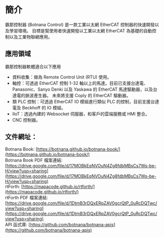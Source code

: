 # 簡介

霸那控制器 (Botnana Control) 是一款工業以太網 EtherCAT 控制器的快速開發以及學習環境。
目標是幫使用者快速開發以工業以太網 EtherCAT 為基礎的自動控制以及工業物聯網應用。

## 應用領域

霸那控制器軟體適合以下應用

* 資料收集：做為 Remote Control Unit (RTU) 使用。
* 軸控：可透過 EtherCAT 控制 1-32 軸以上的馬達。目前已支援台達電、Panasonic、Sanyo Denki 以及 Yaskawa 的 EtherCAT 馬達驅動器，以及台達電的脈波產生器。
未來將支援 Coply 的 EtherCAT 驅動器。
* 類 PLC 控制：可透過 EtherCAT IO 模組進行類似 PLC 的控制，目前支援台達電及 Beckhoff 的 IO 模組。
* IIoT：透過內建的 Websocket 伺服器，和客戶的雲端服務或 HMI 整合。
* CNC 控制器。

## 文件網址：

Botnana Book: [https://botnana.github.io/botnana-book/](https://botnana.github.io/botnana-book/)<br>
Botnana Book PDF 檔案連結: [https://drive.google.com/file/d/17MOBkEqNVOuN4Zg8fdbMBsCs7Ws-be-H/view?usp=sharing](https://drive.google.com/file/d/17MOBkEqNVOuN4Zg8fdbMBsCs7Ws-be-H/view?usp=sharing)<br>
rtForth: [https://mapacode.github.io/rtforth/](https://mapacode.github.io/rtforth/)<br>
rtForth PDF 檔案連結: [https://drive.google.com/file/d/1DtmB3rDQxERpZAV0gcrQtP_0uRcDQTwc/view?usp=sharing](https://drive.google.com/file/d/1DtmB3rDQxERpZAV0gcrQtP_0uRcDQTwc/view?usp=sharing)<br>
API 函式庫: [https://github.com/botnana/botnana-apis](https://github.com/botnana/botnana-apis)<br>